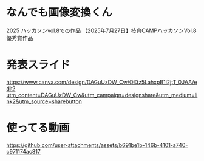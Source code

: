 # なんでも画像変換くん

2025 ハッカソンvol.8での作品
【2025年7月27日】技育CAMPハッカソンVol.8 優秀賞作品


# 発表スライド
https://www.canva.com/design/DAGuUzDW_Cw/OXtz5LahxpB1l2jtT_0JAA/edit?utm_content=DAGuUzDW_Cw&utm_campaign=designshare&utm_medium=link2&utm_source=sharebutton


# 使ってる動画
https://github.com/user-attachments/assets/b691be1b-146b-4101-a740-c971174ac817

